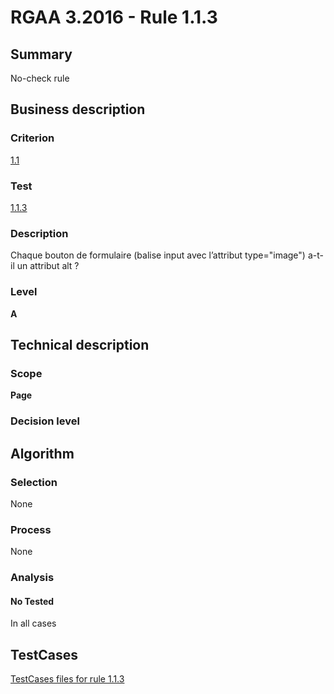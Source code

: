 # RGAA 3.2016 - Rule 1.1.3

## Summary
No-check rule


## Business description

### Criterion
[1.1](http://references.modernisation.gouv.fr/rgaa-accessibilite/criteres.html#crit-1-1)

### Test
[1.1.3](http://references.modernisation.gouv.fr/rgaa-accessibilite/criteres.html#test-1-1-3)

### Description
Chaque bouton de formulaire (balise input avec l’attribut type="image") a-t-il un attribut alt ?

### Level
**A**


## Technical description

### Scope
**Page**

### Decision level


## Algorithm

### Selection
None

### Process
None

### Analysis

#### No Tested
In all cases


##  TestCases

[TestCases files for rule 1.1.3](https://github.com/Asqatasun/Asqatasun/tree/RGAA_3.2016/rules/rules-rgaa3.2016/src/test/resources/testcases/rgaa32016/Rgaa32016Rule010103/)


